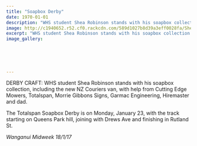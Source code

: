 ```yaml
---
title: "Soapbox Derby"
date: 1970-01-01
description: "WHS student Shea Robinson stands with his soapbox collection. The Totalspan Soapbox Derby on Monday 23 January on Queens Park Hill in Wanganui..."
image: http://c1940652.r52.cf0.rackcdn.com/589d1027b8d39a3eff0028fa/SheaRobinson-Soap-Box-derby-18-Jan-2017-midweek.jpg
excerpt: "WHS student Shea Robinson stands with his soapbox collection. The Totalspan Soapbox Derby on Monday 23 January on Queens Park Hill in Wanganui."
image_gallery:
    
    
    
    
    
---
```


<p><span>DERBY CRAFT: WHS student Shea Robinson stands with his soapbox collection, including the new NZ Couriers van, with help from Cutting Edge Mowers, Totalspan, Morrie Gibbons Signs, Garmac Engineering, Hiremaster and dad. </span></p>
<p><span>The Totalspan Soapbox Derby is on Monday, January 23, with the track starting on Queens Park hill, joining with Drews Ave and finishing in Rutland St.</span></p>
<p><em>Wanganui Midweek 18/1/17</em></p>

